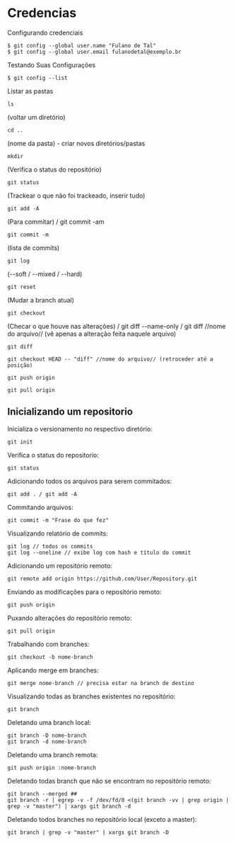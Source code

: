 # Credencias 

Configurando credenciais

```
$ git config --global user.name "Fulano de Tal"
$ git config --global user.email fulanodetal@exemplo.br
```
Testando Suas Configurações
```
$ git config --list
```
Listar as pastas
```
ls 
```
(voltar um diretório)
```
cd .. 
```
(nome da pasta) - criar novos diretórios/pastas
```
mkdir 
```
(Verifica o status do repositório)
```
git status 
```
(Trackear o que não foi trackeado, inserir tudo)
```
git add -A 
```
(Para commitar) / git commit -am
```
git commit -m 
```
(lista de commits)
```
git log 
```
(--soft / --mixed / --hard)
```
git reset
```
(Mudar a branch atual)
```
git checkout 
```
(Checar o que houve nas alterações) / git diff --name-only / git diff //nome do arquivo// (vê apenas a alteração feita naquele arquivo)
```
git diff 
```
```
git checkout HEAD -- "diff" //nome do arquivo// (retroceder até a posição)
```
```
git push origin
```
```
git pull origin
```

## Inicializando um repositorio 

Inicializa o versionamento no respectivo diretório:
```
git init
```
Verifica o status do repositorio:
```
git status
````
Adicionando todos os arquivos para serem commitados:
```
git add . / git add -A
```
Commitando arquivos:
```
git commit -m "Frase do que fez"
```
Visualizando relatório de commits:
```
git log // todos os commits
git log --oneline // exibe log com hash e título do commit
```
Adicionando um repositório remoto:
```
git remote add origin https://github.com/User/Repository.git
```
Enviando as modificações para o repositório remoto:
```
git push origin
```
Puxando alterações do repositório remoto:
```
git pull origin
```
Trabalhando com branches:
```
git checkout -b nome-branch
```
Aplicando merge em branches:
```
git merge nome-branch // precisa estar na branch de destino
```
Visualizando todas as branches existentes no repositório:
```
git branch
```
Deletando uma branch local:
```
git branch -D nome-branch
git branch -d nome-branch
```
Deletando uma branch remota:
```
git push origin :nome-branch
```
Deletando todas branch que não se encontram no repositório remoto:
```
git branch --merged ##
git branch -r | egrep -v -f /dev/fd/0 <(git branch -vv | grep origin | grep -v "master") | xargs git branch -d
```
Deletando todos branches no repositório local (exceto a master):
```
git branch | grep -v "master" | xargs git branch -D
```

